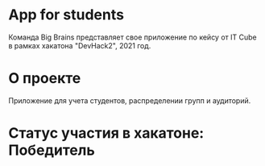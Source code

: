 # App for students
Команда Big Brains представляет свое приложение по кейсу от IT Cube в рамках хакатона "DevHack2", 2021 год.
# О проекте
Приложение для учета студентов, распределении групп и аудиторий.
# Статус участия в хакатоне: Победитель
